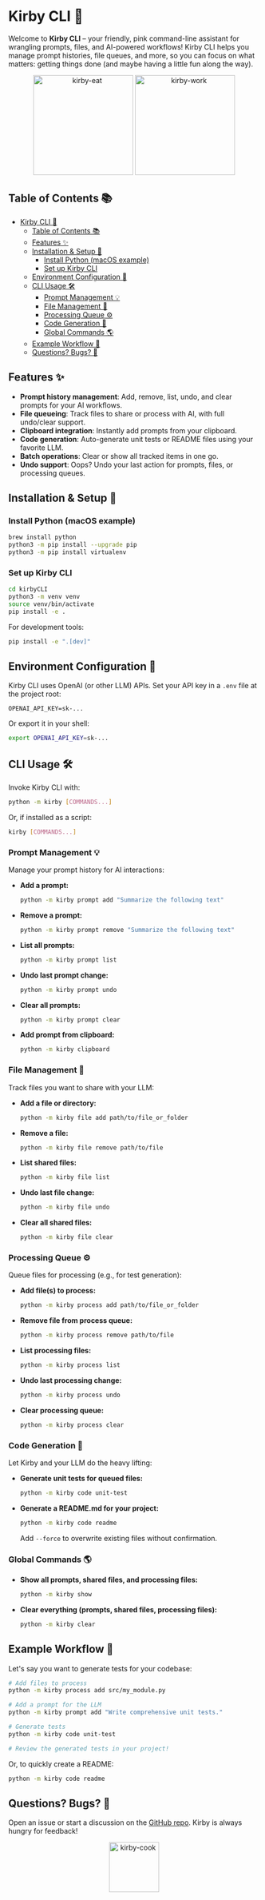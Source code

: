 
# Kirby CLI 🧰

Welcome to **Kirby CLI** – your friendly, pink command-line assistant for wrangling prompts, files, and AI-powered workflows! Kirby CLI helps you manage prompt histories, file queues, and more, so you can focus on what matters: getting things done (and maybe having a little fun along the way).

<div align="center">
  <img src="./media/kirby-eat.webp" alt="kirby-eat" height="200" />
  <img src="./media/kirby-work.gif" alt="kirby-work" height="200" />
</div>

## Table of Contents 📚

- [Kirby CLI 🧰](#kirby-cli-)
  - [Table of Contents 📚](#table-of-contents-)
  - [Features ✨](#features-)
  - [Installation \& Setup 🚀](#installation--setup-)
    - [Install Python (macOS example)](#install-python-macos-example)
    - [Set up Kirby CLI](#set-up-kirby-cli)
  - [Environment Configuration 🔐](#environment-configuration-)
  - [CLI Usage 🛠️](#cli-usage-️)
    - [Prompt Management 💡](#prompt-management-)
    - [File Management 📁](#file-management-)
    - [Processing Queue ⚙️](#processing-queue-️)
    - [Code Generation 🤖](#code-generation-)
    - [Global Commands 🌎](#global-commands-)
  - [Example Workflow 🔄](#example-workflow-)
  - [Questions? Bugs? 💬](#questions-bugs-)

## Features ✨

- **Prompt history management**: Add, remove, list, undo, and clear prompts for your AI workflows.
- **File queueing**: Track files to share or process with AI, with full undo/clear support.
- **Clipboard integration**: Instantly add prompts from your clipboard.
- **Code generation**: Auto-generate unit tests or README files using your favorite LLM.
- **Batch operations**: Clear or show all tracked items in one go.
- **Undo support**: Oops? Undo your last action for prompts, files, or processing queues.

## Installation & Setup 🚀

### Install Python (macOS example)

```bash
brew install python
python3 -m pip install --upgrade pip
python3 -m pip install virtualenv
```

### Set up Kirby CLI

```bash
cd kirbyCLI
python3 -m venv venv
source venv/bin/activate
pip install -e .
```

For development tools:

```bash
pip install -e ".[dev]"
```

## Environment Configuration 🔐

Kirby CLI uses OpenAI (or other LLM) APIs. Set your API key in a `.env` file at the project root:

```env
OPENAI_API_KEY=sk-...
```

Or export it in your shell:

```bash
export OPENAI_API_KEY=sk-...
```

## CLI Usage 🛠️

Invoke Kirby CLI with:

```bash
python -m kirby [COMMANDS...]
```

Or, if installed as a script:

```bash
kirby [COMMANDS...]
```

### Prompt Management 💡

Manage your prompt history for AI interactions:

- **Add a prompt:**
  ```bash
  python -m kirby prompt add "Summarize the following text"
  ```

- **Remove a prompt:**
  ```bash
  python -m kirby prompt remove "Summarize the following text"
  ```

- **List all prompts:**
  ```bash
  python -m kirby prompt list
  ```

- **Undo last prompt change:**
  ```bash
  python -m kirby prompt undo
  ```

- **Clear all prompts:**
  ```bash
  python -m kirby prompt clear
  ```

- **Add prompt from clipboard:**
  ```bash
  python -m kirby clipboard
  ```

### File Management 📁

Track files you want to share with your LLM:

- **Add a file or directory:**
  ```bash
  python -m kirby file add path/to/file_or_folder
  ```

- **Remove a file:**
  ```bash
  python -m kirby file remove path/to/file
  ```

- **List shared files:**
  ```bash
  python -m kirby file list
  ```

- **Undo last file change:**
  ```bash
  python -m kirby file undo
  ```

- **Clear all shared files:**
  ```bash
  python -m kirby file clear
  ```

### Processing Queue ⚙️

Queue files for processing (e.g., for test generation):

- **Add file(s) to process:**
  ```bash
  python -m kirby process add path/to/file_or_folder
  ```

- **Remove file from process queue:**
  ```bash
  python -m kirby process remove path/to/file
  ```

- **List processing files:**
  ```bash
  python -m kirby process list
  ```

- **Undo last processing change:**
  ```bash
  python -m kirby process undo
  ```

- **Clear processing queue:**
  ```bash
  python -m kirby process clear
  ```

### Code Generation 🤖

Let Kirby and your LLM do the heavy lifting:

- **Generate unit tests for queued files:**
  ```bash
  python -m kirby code unit-test
  ```

- **Generate a README.md for your project:**
  ```bash
  python -m kirby code readme
  ```

  Add `--force` to overwrite existing files without confirmation.

### Global Commands 🌎

- **Show all prompts, shared files, and processing files:**
  ```bash
  python -m kirby show
  ```

- **Clear everything (prompts, shared files, processing files):**
  ```bash
  python -m kirby clear
  ```

## Example Workflow 🔄

Let's say you want to generate tests for your codebase:

```bash
# Add files to process
python -m kirby process add src/my_module.py

# Add a prompt for the LLM
python -m kirby prompt add "Write comprehensive unit tests."

# Generate tests
python -m kirby code unit-test

# Review the generated tests in your project!
```

Or, to quickly create a README:

```bash
python -m kirby code readme
```

## Questions? Bugs? 💬

Open an issue or start a discussion on the [GitHub repo](https://github.com/gardusig/kirbyCLI). Kirby is always hungry for feedback!

<div align="center">
  <img src="./media/kirby-cook.gif" alt="kirby-cook" height="100" />
</div>
